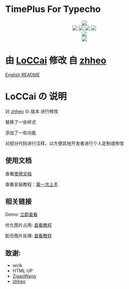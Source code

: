 # TimePlus For Typecho 
<p align="center">
<img src="https://img.shields.io/badge/%E5%BF%AB%E6%9D%A5%E5%88%9B%E5%BB%BA%E8%87%AA%E5%B7%B1%E7%9A%84%E7%85%A7%E7%89%87%E5%A2%99%E5%90%A7-8A2BE2?style=for-the-badge"><br />
<img src="https://img.shields.io/badge/Language-javascript-blue?logo=javascript&logoColor=f7cb4f">
<img src="https://img.shields.io/badge/Language-php-blue?logo=php&logoColor=f7cb4f">
<img src="https://img.shields.io/badge/Language-html-blue?logo=html5&logoColor=f7cb4f">
<img src="https://img.shields.io/badge/Language-css-blue?logo=css3&logoColor=f7cb4f"><br />
<img src="https://img.shields.io/github/languages/code-size/weizwz/fun-animation?label=fun-animation%20code%20size"><br />
<img src="https://img.shields.io/github/stars/LoCCai/TimePlus?style=social"><br />
</p>

# 由 [LoCCai](https://loccai.top) 修改 自 [zhheo](https://plog.zhheo.com/)

[English README](README_EN.md)

# LoCCai の 说明

对 [zhheo](https://plog.zhheo.com/) の 版本 进行修改

替换了一些样式

添加了一些功能

对部分代码进行注释，以方便其他开发者进行个人定制或修改

## 使用文档

查看[使用文档](https://github.com/LoCCai/TimePlus/wiki)

查看安装教程：[第一次上手](https://github.com/LoCCai/TimePlus/wiki/%E7%AC%AC%E4%B8%80%E6%AC%A1%E4%B8%8A%E6%89%8B)

## 相关链接

Demo: [立即查看](https://pblog.loccai.top/)

优化图片占用: [查看教程](https://github.com/LoCCai/TimePlus/wiki/Time%E7%9B%B8%E5%86%8C%E5%9B%BE%E5%86%8C%E4%BC%98%E5%8C%96%E6%96%B9%E6%A1%88-%E7%BC%A9%E7%95%A5%E5%9B%BE%E5%8E%8B%E7%BC%A9%E5%92%8Cwebp%E8%87%AA%E9%80%82%E5%BA%94)

配合图片处理: [查看教程](https://github.com/LoCCai/TimePlus/wiki/%E9%98%BF%E9%87%8C%E4%BA%91oss%E3%80%81%E5%8F%88%E6%8B%8D%E4%BA%91%E5%82%A8%E5%AD%98%E7%AD%89%E5%82%A8%E5%AD%98%E6%A1%B6%E5%9B%BE%E7%89%87%E5%A4%84%E7%90%86%E4%BB%8B%E7%BB%8D-%E2%80%93%E9%85%8D%E5%90%88-Time%E6%97%B6%E5%85%89%E7%9B%B8%E5%86%8C%E4%BD%BF%E7%94%A8)

## 致谢:

- wclk
- HTML UP
- [ZigaoWang](https://github.com/ZigaoWang)
- [zhheo](https://github.com/zhheo)
